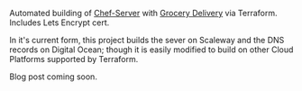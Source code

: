 Automated building of [Chef-Server](https://docs.chef.io/install_server.html) with [Grocery Delivery](https://github.com/facebook/grocery-delivery) via Terraform. Includes Lets Encrypt cert.

In it's current form, this project builds the sever on Scaleway and the DNS records on Digital Ocean; though it is easily modified to build on other Cloud Platforms supported by Terraform.

Blog post coming soon.
